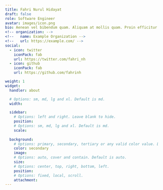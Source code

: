```yaml
---
title: Fahri Nurul Hidayat
draft: false
role: Software Engineer 
avatar: images/icon.png
bio: Aenean vel bibendum quam. Aliquam at mollis quam. Proin efficitur.
<!-- organization: -->
<!--   name: Example Organization -->
<!--   url: https://example.com/ -->
social:
  - icon: twitter
    iconPack: fab
    url: https://twitter.com/fahri_nh
  - icon: github
    iconPack: fab
    url: https://github.com/fahrinh

weight: 1
widget:
  handler: about

  # Options: sm, md, lg and xl. Default is md.
  width:

  sidebar:
    # Options: left and right. Leave blank to hide.
    position:
    # Options: sm, md, lg and xl. Default is md.
    scale:
  
  background:
    # Options: primary, secondary, tertiary or any valid color value. Default is primary.
    color: secondary
    image:
    # Options: auto, cover and contain. Default is auto.
    size:
    # Options: center, top, right, bottom, left.
    position:
    # Options: fixed, local, scroll.
    attachment: 
---
```


<!-- ## Self Introduction -->

<!-- Cras ex dui, tristique a libero eget, consectetur semper ligula. Nunc augue arcu, malesuada a nisi et, molestie finibus metus. Sed lacus odio, ultricies a nisl vitae, sollicitudin tempor ipsum. Vivamus quis feugiat arcu. Sed mi nunc, efficitur quis tellus vitae, posuere mattis metus. Phasellus in mattis dui. Nullam blandit, augue non ullamcorper dapibus, lacus dui molestie massa, in iaculis purus lectus eu lectus. Duis hendrerit lacinia tellus, sit amet feugiat dolor placerat id. Aenean ac velit massa. Vivamus feugiat dui at magna viverra, ut dictum nunc rutrum. Duis eget sapien finibus, lobortis orci id, vestibulum tellus. Maecenas lobortis urna libero, quis fermentum lectus lobortis nec. Nullam laoreet volutpat libero, ac mattis magna ullamcorper quis. Duis eget ipsum eu nisi mattis cursus et vitae turpis. -->

<!-- Aliquam pretium diam eget leo feugiat finibus. Donec malesuada commodo ipsum. Aenean a massa in lacus venenatis vestibulum. Duis vel sem quis elit iaculis consectetur et quis dolor. Morbi eu ipsum hendrerit, malesuada ante sed, dapibus est. Suspendisse feugiat nulla ut gravida convallis. Phasellus id massa posuere, rhoncus justo ut, porttitor dolor. Nulla ultrices malesuada egestas. Nunc fermentum tincidunt sem ac vulputate. Donec mollis sollicitudin justo eget varius. Donec ornare velit et felis blandit, id molestie sapien lobortis. Morbi eget tristique justo. Mauris posuere, nibh eu laoreet ultricies, ligula erat iaculis sapien, vel dapibus lacus libero ut diam. Etiam viverra ante felis, et scelerisque nunc pellentesque vitae. Praesent feugiat dictum molestie. -->

<!-- ## Details   -->

<!-- Nunc pellentesque vitae: -->
<!-- - Morbi accumsan nibh efficitur diam molestie, non dignissim diam facilisis. -->
<!-- - Donec dignissim leo in mollis faucibus. -->
<!-- - Donec blandit lacus a pellentesque fermentum. -->

<!-- Donec mollis sollicitudin: -->
<!-- - Nunc dictum purus ornare purus consectetur, eu pellentesque massa ullamcorper. -->
<!-- - Aliquam eu leo vitae justo aliquam tincidunt. -->
<!-- - Fusce non massa id augue interdum feugiat sed et nulla. -->
<!-- - Vivamus molestie augue in tristique laoreet. -->
